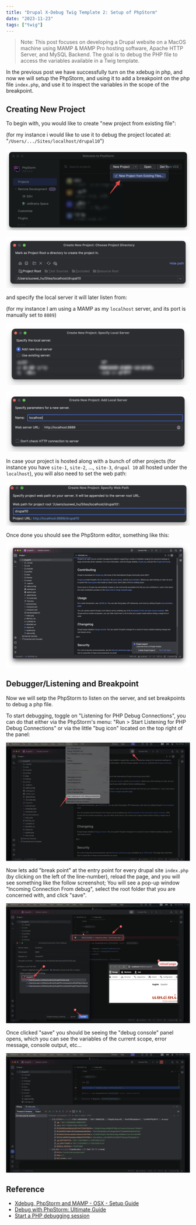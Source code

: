 ```yaml
---
title: "Drupal X-Debug Twig Template 2: Setup of PhpStorm"
date: "2023-11-23"
tags: ["twig"]
---
```


> Note:
> This post focuses on developing a Drupal website on a MacOS machine using MAMP & MAMP Pro hosting software, Apache HTTP Server, and MySQL Backend. The goal is to debug the PHP file to access the variables available in a Twig template.



In the previous post we have successfully turn on the xdebug in php, and now we will setup the PhpStorm, and using it to add a breakpoint on the php file `index.php`, and use it to inspect the variables in the scope of the breakpoint.



## Creating New Project

To begin with, you would like to create "new project from existing file":

(for my instance i would like to use it to debug the project located at: "`/Users/.../Sites/localhost/drupal10`")

![2023.11.23 - 170519](2023.11.23%20-%20170519.jpg)

![2023.11.23 - 170915](2023.11.23%20-%20170915.jpg)



and specify the local server it will later listen from:

(for my instance I am using a MAMP as my `localhost` server, and its port is manually set to `8889`)

![2023.11.23 - 170714](2023.11.23%20-%20170714.jpg)

![2023.11.23 - 170736](2023.11.23%20-%20170736.jpg)

In case your project is hosted along with a bunch of other projects (for instance you have `site-1`, `site-2`, ..., `site-3`, `drupal 10` all hosted under the `localhost`), you will also need to set the web path:

![2023.11.23 - 171209](2023.11.23%20-%20171209.jpg)

Once done you should see the PhpStorm editor, something like this:

![2023.11.23 - 171320](2023.11.23%20-%20171320.jpg)



## Debugger/Listening and Breakpoint

Now we will setp the PhpStorm to listen on the server, and set breakpoints to debug a php file.

To start debugging, toggle on "Listening for PHP Debug Connections", you can do that either via the PhpStorm's menu: "Run > Start Listening for PHP Debug Connections" or via the little "bug icon" located on the top right of the panel:

![2023.11.23 - 171742](2023.11.23%20-%20171742.jpg)

Now lets add "break point" at the entry point for every drupal site `index.php` (by clicking on the left of the line-number), reload the page, and you will see something like the follow screenshot; You will see a pop-up window "Incoming Connection From debug", select the root folder that you are concerned with, and click "save".

![2023.11.23 - 171906](2023.11.23%20-%20171906.jpg)

Once clicked "save" you should be seeing the "debug console" panel opens, which you can see the variables of the current scope, error message, console output, etc...

![2023.11.23 - 172358](2023.11.23%20-%20172358.jpg)







## Reference

-   [Xdebug, PhpStorm and MAMP - OSX - Setup Guide](https://www.youtube.com/watch?v=_3jJT-McnMg)
-   [Debug with PhpStorm: Ultimate Guide](https://www.jetbrains.com/help/phpstorm/debugging-with-phpstorm-ultimate-guide.html)
-   [Start a PHP debugging session](https://www.jetbrains.com/help/phpstorm/php-debugging-session.html)

